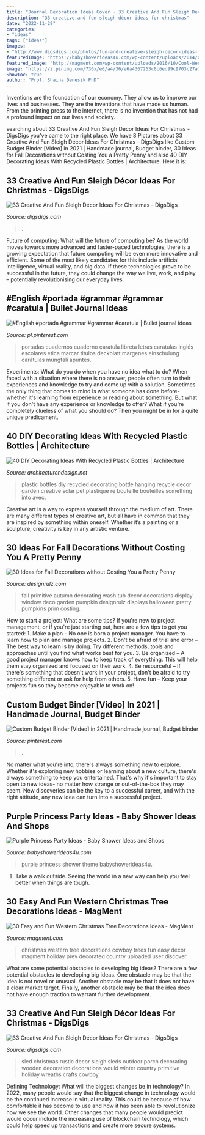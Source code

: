 ```yaml
---
title: "Journal Decoration Ideas Cover ~ 33 Creative And Fun Sleigh Décor Ideas For Christmas"
description: "33 creative and fun sleigh décor ideas for christmas"
date: "2022-11-29"
categories:
- "ideas"
tags: ["ideas"]
images:
- "http://www.digsdigs.com/photos/fun-and-creative-sleigh-decor-ideas-for-christmas-8.jpg"
featuredImage: "https://babyshowerideas4u.com/wp-content/uploads/2014/01/1488012_649662588413034_1978950162_n.jpg"
featured_image: "http://magment.com/wp-content/uploads/2016/10/Cool-Western-Christmas-Tree-Ideas.jpg"
image: "https://i.pinimg.com/736x/e6/a4/36/e6a4367253c6c6ed99c9703c27a7403a.jpg"
ShowToc: true
author: "Prof. Shaina Denesik PhD"
---
```



Inventions are the foundation of our economy. They allow us to improve our lives and businesses. They are the inventions that have made us human. From the printing press to the internet, there is no invention that has not had a profound impact on our lives and society.

	

		
searching about 33 Creative And Fun Sleigh Décor Ideas For Christmas - DigsDigs you've came to the right place. We have 8 Pictures about 33 Creative And Fun Sleigh Décor Ideas For Christmas - DigsDigs like Custom Budget Binder [Video] in 2021 | Handmade journal, Budget binder, 30 Ideas for Fall Decorations without Costing You a Pretty Penny and also 40 DIY Decorating Ideas With Recycled Plastic Bottles | Architecture. Here it is:
		
    
## 33 Creative And Fun Sleigh Décor Ideas For Christmas - DigsDigs

<img loading=lazy src="https://www.digsdigs.com/photos/fun-and-creative-sleigh-decor-ideas-for-christmas-11-554x776.jpg" onerror="this.onerror=null;this.src='https://tse2.mm.bing.net/th?id=OIP.WXcljXAyZ6R5v1EmjD74SgHaKX&amp;pid=15.1';" alt="33 Creative And Fun Sleigh Décor Ideas For Christmas - DigsDigs">

_Source: digsdigs.com_

>. 

	

Future of computing: What will the future of computing be?
As the world moves towards more advanced and faster-paced technologies, there is a growing expectation that future computing will be even more innovative and efficient. Some of the most likely candidates for this include artificial intelligence, virtual reality, and big data. If these technologies prove to be successful in the future, they could change the way we live, work, and play – potentially revolutionising our everyday lives.

    
## #English #portada #grammar #grammar #caratula | Bullet Journal Ideas

<img loading=lazy src="https://i.pinimg.com/736x/e6/a4/36/e6a4367253c6c6ed99c9703c27a7403a.jpg" onerror="this.onerror=null;this.src='https://tse3.mm.bing.net/th?id=OIP.Fvc-6qKdqdaPlwHzCSWeiwHaJ4&amp;pid=15.1';" alt="#English #portada #grammar #grammar #caratula | Bullet journal ideas">

_Source: pl.pinterest.com_

>portadas cuadernos cuaderno caratula libreta letras caratulas inglés escolares etica marcar titulos deckblatt margenes einschulung carátulas mungfali apuntes. 

	

Experiments: What do you do when you have no idea what to do?
When faced with a situation where there is no answer, people often turn to their experiences and knowledge to try and come up with a solution. Sometimes the only thing that comes to mind is what someone has done before- whether it's learning from experience or reading about something. But what if you don't have any experience or knowledge to offer? What if you're completely clueless of what you should do? Then you might be in for a quite unique predicament.

    
## 40 DIY Decorating Ideas With Recycled Plastic Bottles | Architecture

<img loading=lazy src="http://cdn.architecturendesign.net/wp-content/uploads/2014/09/DIY-Plastic-Bottles-ideas-20.jpg" onerror="this.onerror=null;this.src='https://tse2.mm.bing.net/th?id=OIP.O4khexyC2Pp1s2suZsFxdQHaJ5&amp;pid=15.1';" alt="40 DIY Decorating Ideas With Recycled Plastic Bottles | Architecture">

_Source: architecturendesign.net_

>plastic bottles diy recycled decorating bottle hanging recycle decor garden creative solar pet plastique re bouteille bouteilles something into avec. 

	

Creative art is a way to express yourself through the medium of art. There are many different types of creative art, but all have in common that they are inspired by something within oneself. Whether it’s a painting or a sculpture, creativity is key in any artistic venture.

    
## 30 Ideas For Fall Decorations Without Costing You A Pretty Penny

<img loading=lazy src="http://cdn.designrulz.com/wp-content/uploads/2016/10/fall-decorattion-designrulz-21.jpg" onerror="this.onerror=null;this.src='https://tse3.mm.bing.net/th?id=OIP.bA72hTjZNYmfynKVItoZJAHaJ4&amp;pid=15.1';" alt="30 Ideas for Fall Decorations without Costing You a Pretty Penny">

_Source: designrulz.com_

>fall primitive autumn decorating wash tub decor decorations display window deco garden pumpkin designrulz displays halloween pretty pumpkins prim costing. 

	

How to start a project: What are some tips?
If you're new to project management, or if you're just starting out, here are a few tips to get you started: 1. Make a plan – No one is born a project manager. You have to learn how to plan and manage projects. 2. Don't be afraid of trial and error – The best way to learn is by doing. Try different methods, tools and approaches until you find what works best for you. 3. Be organized – A good project manager knows how to keep track of everything. This will help them stay organized and focused on their work. 4. Be resourceful – If there's something that doesn't work in your project, don't be afraid to try something different or ask for help from others. 5. Have fun – Keep your projects fun so they become enjoyable to work on!

    
## Custom Budget Binder [Video] In 2021 | Handmade Journal, Budget Binder

<img loading=lazy src="https://i.pinimg.com/736x/d2/ef/52/d2ef5251aa74d00dbc83ccea096cb489.jpg" onerror="this.onerror=null;this.src='https://tse1.mm.bing.net/th?id=OIP.7flI1gJdNuscotaLbtwaJAHaNK&amp;pid=15.1';" alt="Custom Budget Binder [Video] in 2021 | Handmade journal, Budget binder">

_Source: pinterest.com_

>. 

	

No matter what you're into, there's always something new to explore. Whether it's exploring new hobbies or learning about a new culture, there's always something to keep you entertained. That's why it's important to stay open to new ideas- no matter how strange or out-of-the-box they may seem. New discoveries can be the key to a successful career, and with the right attitude, any new idea can turn into a successful project.

    
## Purple Princess Party Ideas - Baby Shower Ideas And Shops

<img loading=lazy src="https://babyshowerideas4u.com/wp-content/uploads/2014/01/1488012_649662588413034_1978950162_n.jpg" onerror="this.onerror=null;this.src='https://tse4.mm.bing.net/th?id=OIP.eE-5mRDWDX-ZqIgWhWF1CAHaLH&amp;pid=15.1';" alt="Purple Princess Party Ideas - Baby Shower Ideas and Shops">

_Source: babyshowerideas4u.com_

>purple princess shower theme babyshowerideas4u. 

	

1. Take a walk outside. Seeing the world in a new way can help you feel better when things are tough.

    
## 30 Easy And Fun Western Christmas Tree Decorations Ideas - MagMent

<img loading=lazy src="http://magment.com/wp-content/uploads/2016/10/Cool-Western-Christmas-Tree-Ideas.jpg" onerror="this.onerror=null;this.src='https://tse4.mm.bing.net/th?id=OIP.Cd2qkRTnXwQZcO9_9z9JpwHaJ4&amp;pid=15.1';" alt="30 Easy and Fun Western Christmas Tree Decorations Ideas - MagMent">

_Source: magment.com_

>christmas western tree decorations cowboy trees fun easy decor magment holiday prev decorated country uploaded user discover. 

	

What are some potential obstacles to developing big ideas?
There are a few potential obstacles to developing big ideas. One obstacle may be that the idea is not novel or unusual. Another obstacle may be that it does not have a clear market target. Finally, another obstacle may be that the idea does not have enough traction to warrant further development.

    
## 33 Creative And Fun Sleigh Décor Ideas For Christmas - DigsDigs

<img loading=lazy src="http://www.digsdigs.com/photos/fun-and-creative-sleigh-decor-ideas-for-christmas-8.jpg" onerror="this.onerror=null;this.src='https://tse4.mm.bing.net/th?id=OIP.SvNnDiJTRLNjdXAwrb5j4wAAAA&amp;pid=15.1';" alt="33 Creative And Fun Sleigh Décor Ideas For Christmas - DigsDigs">

_Source: digsdigs.com_

>sled christmas rustic decor sleigh sleds outdoor porch decorating wooden decoration decorations would winter country primitive holiday wreaths crafts cowboy. 

	

Defining Technology: What will the biggest changes be in technology?
In 2022, many people would say that the biggest change in technology would be the continued increase in virtual reality. This could be because of how comfortable it has become to use and how it has been able to revolutionize how we see the world. Other changes that many people would predict would occur include the increasing use of blockchain technology, which could help speed up transactions and create more secure systems.

